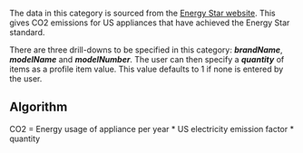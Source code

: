 The data in this category is sourced from the [Energy Star
website](http://www.energystar.gov/index.cfm?fuseaction=find_a_product.showProductGroup&pgw_code=CX).
This gives CO2 emissions for US appliances that have achieved the Energy
Star standard.

There are three drill-downs to be specified in this category:
***brandName***, ***modelName*** and ***modelNumber***. The user can
then specify a ***quantity*** of items as a profile item value. This
value defaults to 1 if none is entered by the user.

## Algorithm

CO2 = Energy usage of appliance per year \* US electricity emission
factor \* quantity
